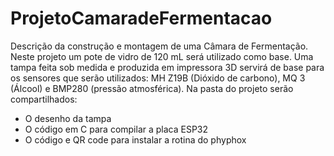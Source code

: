 # ProjetoCamaradeFermentacao

Descrição da construção e montagem de uma Câmara de Fermentação. Neste projeto um pote de vidro de 120 mL será utilizado como base. Uma tampa feita sob medida e produzida em impressora 3D servirá de base para os sensores que serão utilizados: MH Z19B (Dióxido de carbono), MQ 3 (Álcool) e BMP280 (pressão atmosférica).
Na pasta do projeto serão compartilhados:

- O desenho da tampa
- O código em C para compilar a placa ESP32
- O código e QR code para instalar a rotina do phyphox
